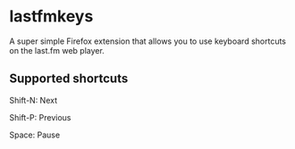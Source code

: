 # lastfmkeys
A super simple Firefox extension that allows you to use keyboard shortcuts on the last.fm web player.

## Supported shortcuts
Shift-N: Next

Shift-P: Previous

Space:   Pause

